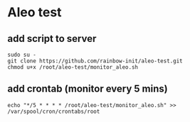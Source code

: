 # Aleo test

## add script to server
```shell
sudo su -
git clone https://github.com/rainbow-init/aleo-test.git
chmod u+x /root/aleo-test/monitor_aleo.sh
```

## add crontab (monitor every 5 mins)

```shell
echo "*/5 * * * * /root/aleo-test/monitor_aleo.sh" >> /var/spool/cron/crontabs/root
```

